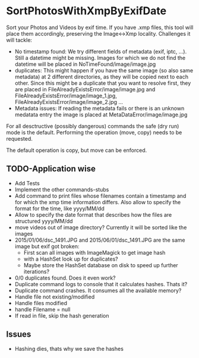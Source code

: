 # SortPhotosWithXmpByExifDate
Sort your Photos and Videos by exif time. If you have .xmp files, this tool will place them accordingly, preserving the Image<->Xmp locality.
Challenges it will tackle:
* No timestamp found: We try different fields of metadata (exif, iptc, ...). Still a datetime might be missing. Images for which we do not find the datetime will be placed in NoTimeFound/image/image.jpg
* duplicates: This might happen if you have the same image (so also same metadata) at 2 different directories, as they will be copied next to each other. Since this might be a duplicate that you want to resolve first, they are placed in FileAlreadyExistsError/image/image.jpg and FileAlreadyExistsError/image/image_1.jpg, FileAlreadyExistsError/image/image_2.jpg ... 
* Metadata issues: If reading the metadata fails or there is an unknown medatata entry the image is placed at MetaDataError/image/image.jpg

For all desctructive (possibly dangerous) commands the safe (dry run) mode is the default. Performing the operation (move, copy) needs to be requested.

The default operation is copy, but move can be enforced.

## TODO-Application wise
* Add Tests
* Implement the other commands-stubs
* Add command to print files whose filenames contain a timestamp and for which the xmp time information differs. Also allow to specify the format for the time, like yyyy/MM/dd
* Allow to specify the date format that describes how the files are structured yyyy/MM/dd
* move videos out of image directory? Currently it will be sorted like the images
* 2015/01/06/dsc_1491.JPG and 2015/06/01/dsc_1491.JPG are the same image but exif got broken: 
  * First scan all images with ImageMagick to get image hash
  * with a HashSet look up for duplicates?
  * Maybe store the HashSet database on disk to speed up further iterations?
* 0/0 duplicates found. Does it even work?
* Duplicate command logs to console that it calculates hashes. Thats it?
* Duplicate command crashes. It consumes all the available memory?
* Handle file not existing/modified
* Handle files modified
* handle Filename = null
* If read in file, skip the hash generation

## Issues
* Hashing dies, thats why we save the hashes